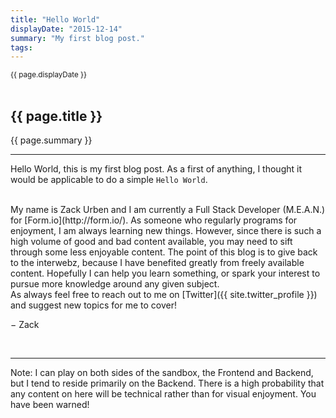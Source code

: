 ```yaml
---
title: "Hello World"
displayDate: "2015-12-14"
summary: "My first blog post."
tags:
---
```

<small class="left">
{{ page.displayDate }}
</small>
<br><br>

## {{ page.title }}
{{ page.summary }}

---
Hello World, this is my first blog post.
As a first of anything, I thought it would be applicable to do a simple `Hello World`.

<br>
My name is Zack Urben and I am currently a Full Stack Developer (M.E.A.N.) for [Form.io](http://form.io/).
As someone who regularly programs for enjoyment, I am always learning new things.
However, since there is such a high volume of good and bad content available, you may need to sift through
some less enjoyable content.
The point of this blog is to give back to the interwebz, because I have benefited greatly from freely available content.
Hopefully I can help you learn something, or spark your interest to pursue more knowledge around any given subject.

<br>
As always feel free to reach out to me on [Twitter]({{ site.twitter_profile }}) and suggest new topics for me to cover!

&minus; Zack

<br>

---
Note: I can play on both sides of the sandbox, the Frontend and Backend, but I tend to reside primarily on the Backend.
There is a high probability that any content on here will be technical rather than for visual enjoyment.
You have been warned!
